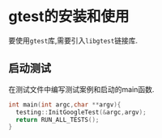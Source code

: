# gtest的安装和使用 

要使用`gtest`库,需要引入`libgtest`链接库.



## 启动测试

在测试文件中编写测试案例和启动的main函数.

``` c++
int main(int argc,char **argv){
  testing::InitGoogleTest(&argc,argv);
  return RUN_ALL_TESTS();
}
```

